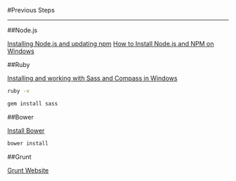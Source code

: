 #Previous Steps 

------------------------

##Node.js

[Installing Node.js and updating npm](https://docs.npmjs.com/getting-started/installing-node)
[How to Install Node.js and NPM on Windows](http://blog.teamtreehouse.com/install-node-js-npm-windows)



##Ruby

[Installing and working with Sass and Compass in Windows](http://lawrencenaman.com/blog/sass-compass-windows/)

```bash
ruby -v
```

```bash
gem install sass
```

##Bower

[Install Bower](http://bower.io/#install-bower)

```bash
bower install
```

##Grunt

[Grunt Website](http://gruntjs.com/)
